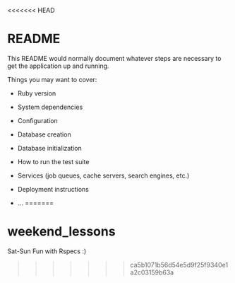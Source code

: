<<<<<<< HEAD
# README

This README would normally document whatever steps are necessary to get the
application up and running.

Things you may want to cover:

* Ruby version

* System dependencies

* Configuration

* Database creation

* Database initialization

* How to run the test suite

* Services (job queues, cache servers, search engines, etc.)

* Deployment instructions

* ...
=======
# weekend_lessons
Sat-Sun Fun with Rspecs :)
>>>>>>> ca5b1071b56d54e5d9f25f9340e1a2c03159b63a
